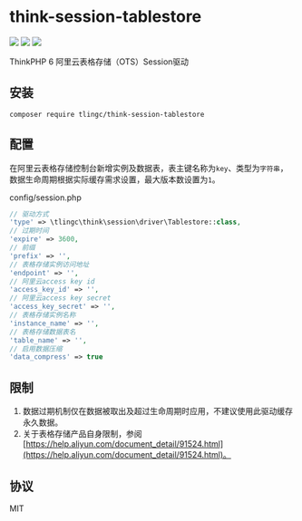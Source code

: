 # think-session-tablestore
[![](https://img.shields.io/packagist/v/tlingc/think-session-tablestore.svg)](https://packagist.org/packages/tlingc/think-session-tablestore)
[![](https://img.shields.io/packagist/dt/tlingc/think-session-tablestore.svg)](https://packagist.org/packages/tlingc/think-session-tablestore)
[![](https://img.shields.io/badge/license-MIT-green.svg)](LICENSE.md)

ThinkPHP 6 阿里云表格存储（OTS）Session驱动

## 安装

```
composer require tlingc/think-session-tablestore
```

## 配置
在阿里云表格存储控制台新增实例及数据表，表主键名称为`key`、类型为`字符串`，数据生命周期根据实际缓存需求设置，最大版本数设置为`1`。

config/session.php
```php
// 驱动方式
'type' => \tlingc\think\session\driver\Tablestore::class,
// 过期时间
'expire' => 3600,
// 前缀
'prefix' => '',
// 表格存储实例访问地址
'endpoint' => '',
// 阿里云access key id
'access_key_id' => '',
// 阿里云access key secret
'access_key_secret' => '',
// 表格存储实例名称
'instance_name' => '',
// 表格存储数据表名
'table_name' => '',
// 启用数据压缩
'data_compress' => true
```

## 限制
1. 数据过期机制仅在数据被取出及超过生命周期时应用，不建议使用此驱动缓存永久数据。
3. 关于表格存储产品自身限制，参阅 [https://help.aliyun.com/document_detail/91524.html](https://help.aliyun.com/document_detail/91524.html)。

## 协议
MIT